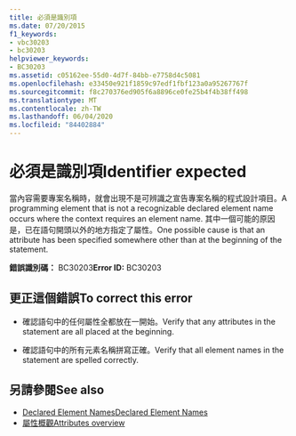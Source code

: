 ```yaml
---
title: 必須是識別項
ms.date: 07/20/2015
f1_keywords:
- vbc30203
- bc30203
helpviewer_keywords:
- BC30203
ms.assetid: c05162ee-55d0-4d7f-84bb-e7758d4c5081
ms.openlocfilehash: e33450e921f1859c97edf1fbf123a0a95267767f
ms.sourcegitcommit: f8c270376ed905f6a8896ce0fe25b4f4b38ff498
ms.translationtype: MT
ms.contentlocale: zh-TW
ms.lasthandoff: 06/04/2020
ms.locfileid: "84402884"
---
```

# <a name="identifier-expected"></a><span data-ttu-id="94bcd-102">必須是識別項</span><span class="sxs-lookup"><span data-stu-id="94bcd-102">Identifier expected</span></span>
<span data-ttu-id="94bcd-103">當內容需要專案名稱時，就會出現不是可辨識之宣告專案名稱的程式設計項目。</span><span class="sxs-lookup"><span data-stu-id="94bcd-103">A programming element that is not a recognizable declared element name occurs where the context requires an element name.</span></span> <span data-ttu-id="94bcd-104">其中一個可能的原因是，已在語句開頭以外的地方指定了屬性。</span><span class="sxs-lookup"><span data-stu-id="94bcd-104">One possible cause is that an attribute has been specified somewhere other than at the beginning of the statement.</span></span>  
  
 <span data-ttu-id="94bcd-105">**錯誤識別碼：** BC30203</span><span class="sxs-lookup"><span data-stu-id="94bcd-105">**Error ID:** BC30203</span></span>  
  
## <a name="to-correct-this-error"></a><span data-ttu-id="94bcd-106">更正這個錯誤</span><span class="sxs-lookup"><span data-stu-id="94bcd-106">To correct this error</span></span>  
  
- <span data-ttu-id="94bcd-107">確認語句中的任何屬性全都放在一開始。</span><span class="sxs-lookup"><span data-stu-id="94bcd-107">Verify that any attributes in the statement are all placed at the beginning.</span></span>  
  
- <span data-ttu-id="94bcd-108">確認語句中的所有元素名稱拼寫正確。</span><span class="sxs-lookup"><span data-stu-id="94bcd-108">Verify that all element names in the statement are spelled correctly.</span></span>  
  
## <a name="see-also"></a><span data-ttu-id="94bcd-109">另請參閱</span><span class="sxs-lookup"><span data-stu-id="94bcd-109">See also</span></span>

- [<span data-ttu-id="94bcd-110">Declared Element Names</span><span class="sxs-lookup"><span data-stu-id="94bcd-110">Declared Element Names</span></span>](../../programming-guide/language-features/declared-elements/declared-element-names.md)
- [<span data-ttu-id="94bcd-111">屬性概觀</span><span class="sxs-lookup"><span data-stu-id="94bcd-111">Attributes overview</span></span>](../../programming-guide/concepts/attributes/index.md)
